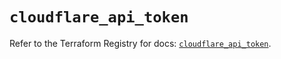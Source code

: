 # `cloudflare_api_token`

Refer to the Terraform Registry for docs: [`cloudflare_api_token`](https://registry.terraform.io/providers/cloudflare/cloudflare/5.7.0/docs/resources/api_token).
